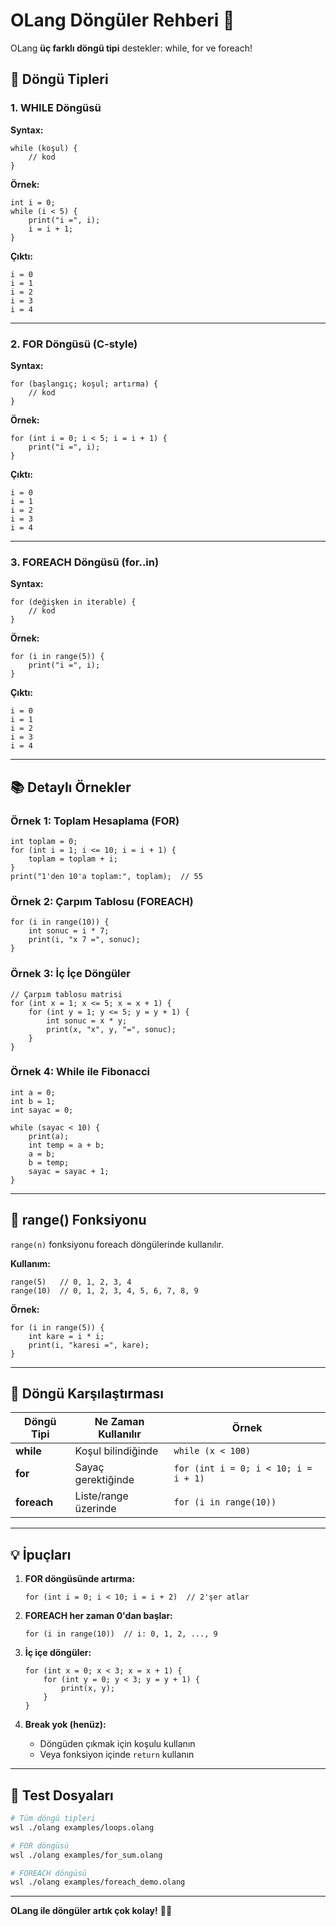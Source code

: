 # OLang Döngüler Rehberi 🔄

OLang **üç farklı döngü tipi** destekler: while, for ve foreach!

## 🔄 Döngü Tipleri

### 1. WHILE Döngüsü

**Syntax:**
```olang
while (koşul) {
    // kod
}
```

**Örnek:**
```olang
int i = 0;
while (i < 5) {
    print("i =", i);
    i = i + 1;
}
```

**Çıktı:**
```
i = 0
i = 1
i = 2
i = 3
i = 4
```

---

### 2. FOR Döngüsü (C-style)

**Syntax:**
```olang
for (başlangıç; koşul; artırma) {
    // kod
}
```

**Örnek:**
```olang
for (int i = 0; i < 5; i = i + 1) {
    print("i =", i);
}
```

**Çıktı:**
```
i = 0
i = 1
i = 2
i = 3
i = 4
```

---

### 3. FOREACH Döngüsü (for..in)

**Syntax:**
```olang
for (değişken in iterable) {
    // kod
}
```

**Örnek:**
```olang
for (i in range(5)) {
    print("i =", i);
}
```

**Çıktı:**
```
i = 0
i = 1
i = 2
i = 3
i = 4
```

---

## 📚 Detaylı Örnekler

### Örnek 1: Toplam Hesaplama (FOR)

```olang
int toplam = 0;
for (int i = 1; i <= 10; i = i + 1) {
    toplam = toplam + i;
}
print("1'den 10'a toplam:", toplam);  // 55
```

### Örnek 2: Çarpım Tablosu (FOREACH)

```olang
for (i in range(10)) {
    int sonuc = i * 7;
    print(i, "x 7 =", sonuc);
}
```

### Örnek 3: İç İçe Döngüler

```olang
// Çarpım tablosu matrisi
for (int x = 1; x <= 5; x = x + 1) {
    for (int y = 1; y <= 5; y = y + 1) {
        int sonuc = x * y;
        print(x, "x", y, "=", sonuc);
    }
}
```

### Örnek 4: While ile Fibonacci

```olang
int a = 0;
int b = 1;
int sayac = 0;

while (sayac < 10) {
    print(a);
    int temp = a + b;
    a = b;
    b = temp;
    sayac = sayac + 1;
}
```

---

## 🎯 range() Fonksiyonu

`range(n)` fonksiyonu foreach döngülerinde kullanılır.

**Kullanım:**
```olang
range(5)   // 0, 1, 2, 3, 4
range(10)  // 0, 1, 2, 3, 4, 5, 6, 7, 8, 9
```

**Örnek:**
```olang
for (i in range(5)) {
    int kare = i * i;
    print(i, "karesi =", kare);
}
```

---

## 🔄 Döngü Karşılaştırması

| Döngü Tipi | Ne Zaman Kullanılır | Örnek |
|------------|---------------------|-------|
| **while** | Koşul bilindiğinde | `while (x < 100)` |
| **for** | Sayaç gerektiğinde | `for (int i = 0; i < 10; i = i + 1)` |
| **foreach** | Liste/range üzerinde | `for (i in range(10))` |

---

## 💡 İpuçları

1. **FOR döngüsünde artırma:**
   ```olang
   for (int i = 0; i < 10; i = i + 2)  // 2'şer atlar
   ```

2. **FOREACH her zaman 0'dan başlar:**
   ```olang
   for (i in range(10))  // i: 0, 1, 2, ..., 9
   ```

3. **İç içe döngüler:**
   ```olang
   for (int x = 0; x < 3; x = x + 1) {
       for (int y = 0; y < 3; y = y + 1) {
           print(x, y);
       }
   }
   ```

4. **Break yok (henüz):**
   - Döngüden çıkmak için koşulu kullanın
   - Veya fonksiyon içinde `return` kullanın

---

## 🚀 Test Dosyaları

```bash
# Tüm döngü tipleri
wsl ./olang examples/loops.olang

# FOR döngüsü
wsl ./olang examples/for_sum.olang

# FOREACH döngüsü
wsl ./olang examples/foreach_demo.olang
```

---

**OLang ile döngüler artık çok kolay!** 🔄✨

